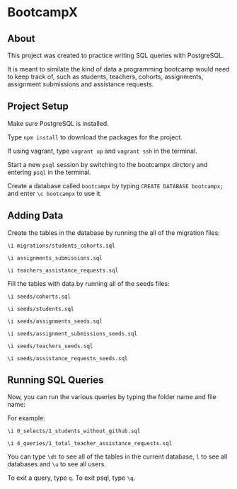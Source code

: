 # BootcampX


## About

This project was created to practice writing SQL queries with PostgreSQL.

It is meant to similate the kind of data a programming bootcamp would need to keep track of, such as students, teachers, cohorts, assignments, assignment submissions and assistance requests.


## Project Setup

Make sure PostgreSQL is installed.

Type `npm install` to download the packages for the project.

If using vagrant, type `vagrant up` and `vagrant ssh` in the terminal.

Start a new `psql` session by switching to the bootcampx dirctory and entering `psql` in the terminal.

Create a database called `bootcampx` by typing `CREATE DATABASE bootcampx;` and enter `\c bootcampx` to use it.

## Adding Data

Create the tables in the database by running the all of the migration files:

`\i migrations/students_cohorts.sql`

`\i assignments_submissions.sql`

`\i teachers_assistance_requests.sql`

Fill the tables with data by running all of the seeds files:

`\i seeds/cohorts.sql`

`\i seeds/students.sql`

`\i seeds/assignments_seeds.sql`

`\i seeds/assignment_submissions_seeds.sql`

`\i seeds/teachers_seeds.sql`

`\i seeds/assistance_requests_seeds.sql`

## Running SQL Queries

Now, you can run the various queries by typing the folder name and file name:

For example: 

`\i 0_selects/1_students_without_github.sql`

`\i 4_queries/1_total_teacher_assistance_requests.sql`

You can type `\dt` to see all of the tables in the current database, `l` to see all databases and `\u` to see all users.

To exit a query, type `q`. To exit psql, type `\q`.

